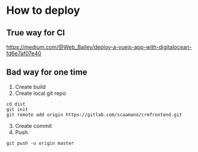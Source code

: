 # How to deploy
## True way for CI
https://medium.com/@Web_Bailey/deploy-a-vuejs-app-with-digitalocean-fd6e7af07e40

## Bad way for one time
1. Create build
2. Create local git repo 
````
cd dist
git init
git remote add origin https://gitlab.com/scaamano/crmfrontend.git
````
3. Create commit
4. Push
````
git push -u origin master
````
